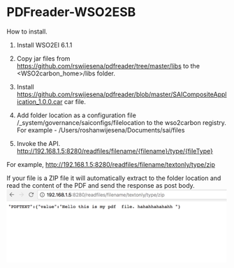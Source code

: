 # PDFreader-WSO2ESB
How to install.

1. Install WSO2EI 6.1.1

2. Copy jar files from https://github.com/rswijesena/pdfreader/tree/master/libs to the <WSO2carbon_home>/libs folder.

3. Install https://github.com/rswijesena/pdfreader/blob/master/SAICompositeApplication_1.0.0.car car file.

4. Add folder location as a configuration file  /_system/governance/saiconfigs/filelocation to the wso2carbon registry.
For example - /Users/roshanwijesena/Documents/sai/files

5. Invoke the API. http://192.168.1.5:8280/readfiles/filename/{filename}/type/{fileType} 

For example, http://192.168.1.5:8280/readfiles/filename/textonly/type/zip

If your file is a ZIP file it will automatically extract to the folder location and read the content of the PDF and send the response as post body.
![alt text](https://github.com/rswijesena/pdfreader/blob/master/api-sample.png)
